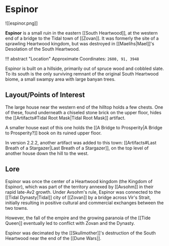 # Espinor

![[espinor.png]]

**Espinor** is a small ruin in the eastern [[South Heartwood]], at the western end of a bridge to the Tidal town of [[Zovan]]. It was formerly the site of a sprawling Heartwood kingdom, but was destroyed in [[Maelihs|Mael]]'s Desolation of the South Heartwood.

!!! abstract "Location"
    Approximate Coordinates: `2600, 91, 3948`

Espinor is built on a hillside, primarily out of spruce wood and cobbled slate. To its south is the only surviving remnant of the original South Heartwood biome, a small swampy area with large banyan trees.

## Layout/Points of Interest

The large house near the western end of the hilltop holds a few chests. One of these, found underneath a chiseled stone brick on the upper floor, hides the [[Artifacts#Tidal Root Mask|Tidal Root Mask]] artifact.

A smaller house east of this one holds the [[A Bridge to Prosperity|A Bridge to Prosperity?]] book on its ruined upper floor.

In version 2.2.2, another artifact was added to this town: [[Artifacts#Last Breath of a Stargazer|Last Breath of a Stargazer]], on the top level of another house down the hill to the west.

## Lore

Espinor was once the center of a Heartwood kingdom (the Kingdom of Espinor), which was part of the territory annexed by [[Avsohm]] in their rapid late-Av2 growth. Under Avsohm's rule, Espinor was connected to the [[Tidal Dynasty|Tidal]] city of [[Zovan]] by a bridge across Vir's Strait, initially resulting in positive cultural and commercial exchanges between the two towns.

However, the fall of the empire and the growing paranoia of the [[Tide Queen]] eventually led to conflict with Zovan and the Dynasty.

Espinor was decimated by the [[Skullmother]]'s destruction of the South Heartwood near the end of the [[Dune Wars]].

